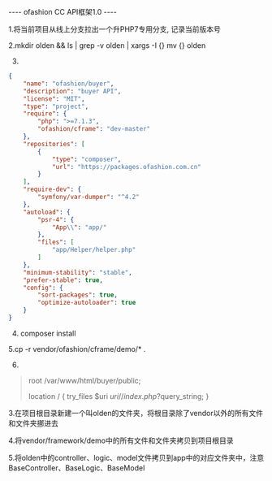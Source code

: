 ---- ofashion CC API框架1.0 ----




1.将当前项目从线上分支拉出一个升PHP7专用分支, 记录当前版本号

2.mkdir olden && ls | grep -v olden | xargs -I {} mv {} olden

3.
```json
{
    "name": "ofashion/buyer",
    "description": "buyer API",
    "license": "MIT",
    "type": "project",
    "require": {
        "php": ">=7.1.3",
        "ofashion/cframe": "dev-master"
    },
    "repositories": [
        {
            "type": "composer",
            "url": "https://packages.ofashion.com.cn"
        }
    ],
    "require-dev": {
        "symfony/var-dumper": "^4.2"
    },
    "autoload": {
        "psr-4": {
            "App\\": "app/"
        },
        "files": [
            "app/Helper/helper.php"
        ]
    },
    "minimum-stability": "stable",
    "prefer-stable": true,
    "config": {
        "sort-packages": true,
        "optimize-autoloader": true
    }
}

```

4. composer install

5.cp -r vendor/ofashion/cframe/demo/* .

6.
>    root /var/www/html/buyer/public;
>
>    location / {
>        try_files $uri $uri/ /index.php?$query_string;
>    }


3.在项目根目录新建一个叫olden的文件夹，将根目录除了vendor以外的所有文件和文件夹挪进去

4.将vendor/framework/demo中的所有文件和文件夹拷贝到项目根目录

5.将olden中的controller、logic、model文件拷贝到app中的对应文件夹中，注意BaseController、BaseLogic、BaseModel


